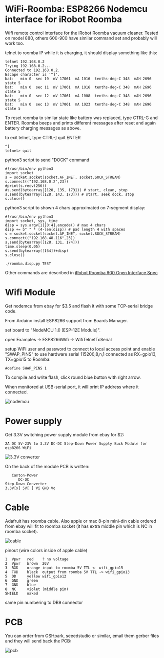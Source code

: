 # WiFi-Roomba: ESP8266 Nodemcu interface for iRobot Roomba

Wifi remote control interface for the iRobot Roomba vacuum cleaner.
Tested on model 880, others 600-900 have similar command
set and probably will work too.

telnet to roomba IP while it is charging, it should display something like this:

    telnet 192.168.0.2
    Trying 192.168.0.2...
    Connected to 192.168.0.2.
    Escape character is '^]'.
    bat:   min 0  sec 10  mV 17061  mA 1016  tenths-deg-C 348  mAH 2696  state 5  
    bat:   min 0  sec 11  mV 17061  mA 1016  tenths-deg-C 348  mAH 2696  state 5  
    bat:   min 0  sec 12  mV 17061  mA 1008  tenths-deg-C 348  mAH 2696  state 5  
    bat:   min 0  sec 13  mV 17061  mA 1023  tenths-deg-C 348  mAH 2696  state 5  

To reset roomba to similar state like battery was replaced,
type CTRL-G and ENTER. Roomba beeps and prints different
messages after reset and again battery charging messages as above.

to exit telnet, type CTRL-] quit ENTER

    ^]
    telnet> quit

python3 script to send "DOCK" command

    #!/usr/bin/env python3
    import socket
    s = socket.socket(socket.AF_INET, socket.SOCK_STREAM)
    s.connect(("192.168.0.2",23))
    #print(s.recv(256))
    #s.send(bytearray([128, 135, 173])) # start, clean, stop
    s.send(bytearray([128, 143, 173])) # start, seek dock, stop
    s.close()

python3 script to shown 4 chars approximated on 7-segment display:

    #!/usr/bin/env python3
    import socket, sys, time
    disp = sys.argv[1][0:4].encode() # max 4 chars
    disp += b" " * (4-len(disp)) # pad length 4 with spaces
    s = socket.socket(socket.AF_INET, socket.SOCK_STREAM)
    s.connect(("192.168.48.116",23))
    s.send(bytearray([128, 131, 174]))
    time.sleep(0.05)
    s.send(bytearray([164])+disp)
    s.close()

    ./roomba.disp.py TEST

Other commands are described in
[iRobot Roomba 600 Open Interface Spec](https://www.irobotweb.com/-/media/MainSite/PDFs/About/STEM/Create/iRobot_Roomba_600_Open_Interface_Spec.pdf)

# Wifi Module

Get nodemcu from ebay for $3.5 and flash it with some TCP-serial
bridge code.

From Arduino install ESP8266 support from Boards Manager.

set board to "NodeMCU 1.0 (ESP-12E Module)".

open Examples -> ESP8266Wifi ->  WifiTelnetToSerial

setup WiFi user and password to connect to local access 
point and enable "SWAP_PINS" to use hardware serial 115200,8,n,1
connected as RX=gpio13, TX=gpio15 to Roomba:

    #define SWAP_PINS 1

To compile and write flash, click round blue button with right arrow.

When monitored at USB-serial port, it will print IP address where it
connected.

![nodemcu](/pic/nodemcu.jpg)

# Power supply

Get 3.3V switching power supply module from ebay for $2:

    2A DC 5V-23V to 3.3V DC-DC Step-Down Power Supply Buck Module for esp8266 WiFi

![3.3V converter](/pic/3V3-converter.jpg)

On the back of the module PCB is written:

       Canton-Power
          DC-DC
    Step-Down Converter
    3.3V[x] 5V[ ] Vi GND Vo

# Cable

Adafruit has roomba cable.
Also apple or mac 8-pin mini-din cable ordered from ebay
will fit to roomba socket (it has extra middle pin which
is NC in roomba socket).

![cable](/pic/cable.jpg)

pinout (wire colors inside of apple cable)

    1  Vpwr   red    ? no voltage
    2  Vpwr   brown  20V
    3  RXD    orange input to roomba 5V TTL <- wifi_gpio15
    4  TXD    black  output from roomba 5V TTL -> wifi_gpio13
    5  DD     yellow wifi_gpio12
    6  GND    green
    7  GND    blue
    8  NC     violet (middle pin)
    SHIELD    naked

same pin numbering to DB9 connector

# PCB

You can order from OSHpark, seeedstudio or similar, email them gerber
files and they will send back the PCB:

![pcb](/pic/wifi-roomba.jpg)
